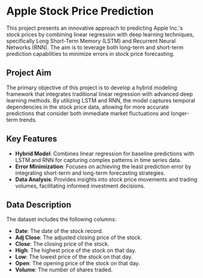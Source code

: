 # Apple Stock Price Prediction

This project presents an innovative approach to predicting Apple Inc.'s stock prices by combining linear regression with deep learning techniques, specifically Long Short-Term Memory (LSTM) and Recurrent Neural Networks (RNN). The aim is to leverage both long-term and short-term prediction capabilities to minimize errors in stock price forecasting.

## Project Aim

The primary objective of this project is to develop a hybrid modeling framework that integrates traditional linear regression with advanced deep learning methods. By utilizing LSTM and RNN, the model captures temporal dependencies in the stock price data, allowing for more accurate predictions that consider both immediate market fluctuations and longer-term trends.

## Key Features

- **Hybrid Model**: Combines linear regression for baseline predictions with LSTM and RNN for capturing complex patterns in time series data.
- **Error Minimization**: Focuses on achieving the least prediction error by integrating short-term and long-term forecasting strategies.
- **Data Analysis**: Provides insights into stock price movements and trading volumes, facilitating informed investment decisions.

## Data Description

The dataset includes the following columns:
- **Date**: The date of the stock record.
- **Adj Close**: The adjusted closing price of the stock.
- **Close**: The closing price of the stock.
- **High**: The highest price of the stock on that day.
- **Low**: The lowest price of the stock on that day.
- **Open**: The opening price of the stock on that day.
- **Volume**: The number of shares traded.